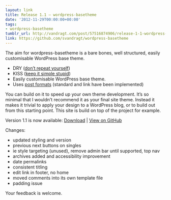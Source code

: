 ```yaml
---
layout: link
title: Release 1.1 – wordpress-basetheme
date: '2012-11-29T00:00:00+00:00'
tags:
- wordpress-basetheme
tumblr_url: http://vandragt.com/post/57516874906/release-1-1-wordpress-basetheme
link: https://github.com/svandragt/wordpress-basetheme
---
```

The aim for wordpress-basetheme is  a bare bones, well structured, easily customisable WordPress base theme.

- DRY ([don’t repeat yourself](https://en.wikipedia.org/wiki/Don%27t_repeat_yourself))
- KISS ([keep it simple stupid](https://en.wikipedia.org/wiki/KISS_principle))
- Easily customisable WordPress base theme.
- Uses [post formats](http://codex.wordpress.org/Post_Formats) (standard and link have been implemented)

You can build on it to speed up your own theme development. It’s so minimal that I wouldn’t recommend it as your final site theme. Instead it makes it trivial to apply your design to a WordPress blog, or to build out from this starting point. This site is build on top of the project for example.

Version 1.1 is now available: [Download](https://github.com/svandragt/wordpress-basetheme/archive/1.1.zip) | [View on GitHub](https://github.com/svandragt/wordpress-basetheme)

Changes:

- updated styling and version
- previous next buttons on singles
- ie style targeting (unused), remove admin bar until supported, top nav
- archives added and accessibility improvement
- date permalinks
- consistent titling
- edit link in footer, no home
- moved comments into its own template file
- padding issue

Your feedback is welcome.
